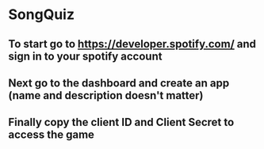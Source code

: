 # SongQuiz

## To start go to https://developer.spotify.com/ and sign in to your spotify account
## Next go to the dashboard and create an app (name and description doesn't matter)
## Finally copy the client ID and Client Secret to access the game


